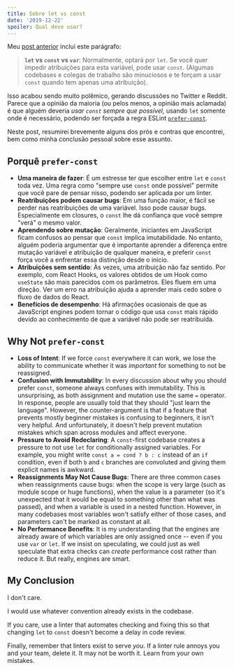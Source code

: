 ```yaml
---
title: Sobre let vs const
date: '2019-12-22'
spoiler: Qual devo usar?
---
```


Meu [post anterior](/what-is-javascript-made-of/) inclui este parágrafo:

>**`let` vs `const` vs `var`**: Normalmente, optará por `let`. Se você quer impedir atribuições para esta variável, pode usar `const`. (Algumas codebases e colegas de trabalho são minuciosos e te forçam a usar `const` quando tem apenas uma atribuição).

Isso acabou sendo muito polêmico, gerando discussões no Twitter e Reddit. Parece que a opinião da maioria (ou pelos menos, a opinião mais aclamada) é que alguém deveria *usar `const` sempre que possível,* usando `let` somente onde é necessário, podendo ser forçada a regra ESLint [`prefer-const`](https://eslint.org/docs/rules/prefer-const).

Neste post, resumirei brevemente alguns dos prós e contras que encontrei, bem como minha conclusão pessoal sobre esse assunto.

## Porquê `prefer-const`

* **Uma maneira de fazer**: É um estresse ter que escolher entre `let` e `const` toda vez. Uma regra como "sempre use `const` onde possível" permite que você pare de pensar nisso, podendo ser aplicada por um linter.
* **Reatribuições podem causar bugs**: Em uma função maior, é fácil se perder nas reatribuições de uma variável. Isso pode causar bugs. Especialmente em closures, o `const` lhe dá confiança que você sempre "verá" o mesmo valor.
* **Aprendendo sobre mutação**: Geralmente, iniciantes em JavaScript ficam confusos ao pensar que `const` implica imutabilidade. No entanto, alguém poderia argumentar que é importante aprender a diferença entre mutação variável e atribuição de qualquer maneira, e preferir `const` força você a enfrentar essa distinção desde o início.
* **Atribuições sem sentido**: Às vezes, uma atribuição não faz sentido. Por exemplo, com React Hooks, os valores obtidos de um Hook como `useState` são mais parecidos com os parâmetros. Eles fluem em uma direção. Ver um erro na atribuição ajuda a aprender mais cedo sobre o fluxo de dados do React.
* **Benefícios de desempenho**: Há afirmações ocasionais de que as JavaScript engines podem tornar o código que usa `const` mais rápido devido ao conhecimento de que a variável não pode ser reatribuída.

## Why Not `prefer-const`

* **Loss of Intent**: If we force `const` everywhere it can work, we lose the ability to communicate whether it was *important* for something to not be reassigned.
* **Confusion with Immutability**: In every discussion about why you should prefer `const`, someone always confuses with immutability. This is unsurprising, as both assignment and mutation use the same `=` operator. In response, people are usually told that they should "just learn the language". However, the counter-argument is that if a feature that prevents mostly beginner mistakes is confusing to beginners, it isn't very helpful. And unfortunately, it doesn't help prevent mutation mistakes which span across modules and affect everyone.
* **Pressure to Avoid Redeclaring**: A `const`-first codebase creates a pressure to not use `let` for conditionally assigned variables. For example, you might write `const a = cond ? b : c` instead of an `if` condition, even if both `b` and `c` branches are convoluted and giving them explicit names is awkward.
* **Reassignments May Not Cause Bugs**: There are three common cases when reassignments cause bugs: when the scope is very large (such as module scope or huge functions), when the value is a parameter (so it's unexpected that it would be equal to something other than what was passed), and when a variable is used in a nested function. However, in many codebases most variables won't satisfy either of those cases, and parameters can't be marked as constant at all.
* **No Performance Benefits**: It is my understanding that the engines are already aware of which variables are only assigned once -- even if you use `var` or `let`. If we insist on speculating, we could just as well speculate that extra checks can *create* performance cost rather than reduce it. But really, engines are smart.

## My Conclusion

I don't care.

I would use whatever convention already exists in the codebase.

If you care, use a linter that automates checking and fixing this so that changing `let` to `const` doesn't become a delay in code review.

Finally, remember that linters exist to serve *you*. If a linter rule annoys you and your team, delete it. It may not be worth it. Learn from your own mistakes.